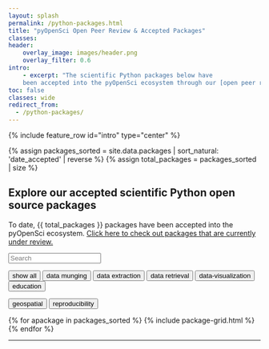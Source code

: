 ```yaml
---
layout: splash
permalink: /python-packages.html
title: "pyOpenSci Open Peer Review & Accepted Packages"
classes:
header:
    overlay_image: images/header.png
    overlay_filter: 0.6
intro:
    - excerpt: "The scientific Python packages below have
    been accepted into the pyOpenSci ecosystem through our [open peer review process](/about-peer-review/)."
toc: false
classes: wide
redirect_from:
  - /python-packages/
---
```


{% include feature_row id="intro" type="center" %}

{% assign packages_sorted = site.data.packages | sort_natural: 'date_accepted' | reverse %}
{% assign total_packages = packages_sorted | size %}

## Explore our accepted scientific Python open source packages

To date, {{ total_packages }} packages have been accepted into the pyOpenSci
ecosystem. [Click here to check out packages that are currently under review.](https://github.com/pyOpenSci/software-submission/issues)

<p><input type="text" id="quicksearch" placeholder="Search" /></p>

<div id="filters" class="button-group">
  <button class="button is-checked" data-filter="*">show all</button>
  <button class="button" data-filter=".data-munging">data munging</button>
  <button class="button" data-filter=".data-extraction">data extraction</button>
  <button class="button" data-filter=".data-retrieval">data retrieval</button>
  <button class="button" data-filter=".data-visualization">data-visualization</button>
  <button class="button" data-filter=".education">education</button>

<button class="button" data-filter=".geospatial">geospatial</button>
<button class="button" data-filter=".reproducibility">reproducibility</button>

  <!-- <button class="button" data-filter=":not(.transition)">not transition</button>
  <button class="button" data-filter=".metal:not(.transition)">metal but not transition</button> -->
</div>

<div class="grid-isotope">
{% for apackage in packages_sorted %}
  {% include package-grid.html %}
{% endfor %}
</div>

<hr style="clear:both;">
<br clear="both">
